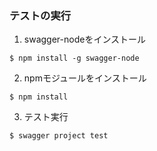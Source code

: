 ### テストの実行

1. swagger-nodeをインストール
```
$ npm install -g swagger-node
```

2. npmモジュールをインストール
```
$ npm install
```

3. テスト実行
```
$ swagger project test
```
